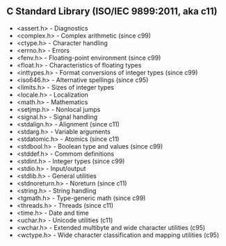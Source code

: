 ## C Standard Library (ISO/IEC 9899:2011, aka c11)

* <assert.h>        - Diagnostics
* <complex.h>       - Complex arithmetic (since c99)
* <ctype.h>         - Character handling
* <errno.h>         - Errors
* <fenv.h>          - Floating-point environment (since c99)
* <float.h>         - Characteristics of floating types
* <inttypes.h>      - Format conversions of integer types (since c99)
* <iso646.h>        - Alternative spellings (since c95)
* <limits.h>        - Sizes of integer types
* <locale.h>        - Localization
* <math.h>          - Mathematics
* <setjmp.h>        - Nonlocal jumps
* <signal.h>        - Signal handling
* <stdalign.h>      - Alignment (since c11)
* <stdarg.h>        - Variable arguments
* <stdatomic.h>     - Atomics (since c11)
* <stdbool.h>       - Boolean type and values (since c99)
* <stddef.h>        - Commom definitions
* <stdint.h>        - Integer types (since c99)
* <stdio.h>         - Input/output
* <stdlib.h>        - General utilities
* <stdnoreturn.h>   - Noreturn (since c11)
* <string.h>        - String handling
* <tgmath.h>        - Type-generic math (since c99)
* <threads.h>       - Threads (since c11)
* <time.h>          - Date and time
* <uchar.h>         - Unicode utilities (c11)
* <wchar.h>         - Extended multibyte and wide character utilities (c95)
* <wctype.h>        - Wide character classification and mapping utilities (c95)
